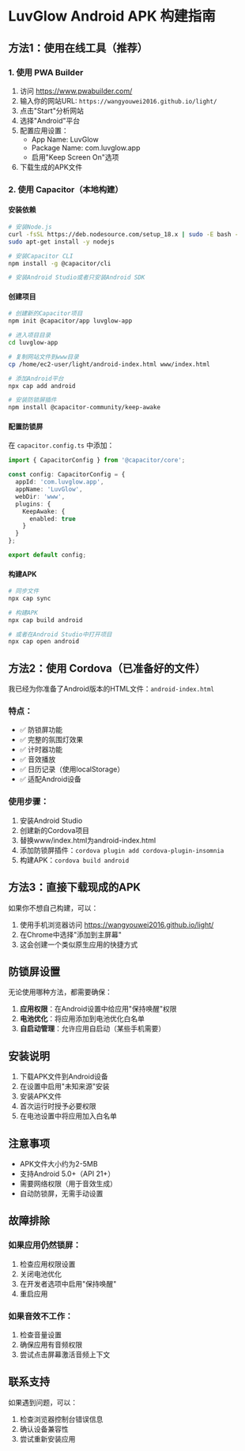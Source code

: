 # LuvGlow Android APK 构建指南

## 方法1：使用在线工具（推荐）

### 1. 使用 PWA Builder
1. 访问 https://www.pwabuilder.com/
2. 输入你的网站URL: `https://wangyouwei2016.github.io/light/`
3. 点击"Start"分析网站
4. 选择"Android"平台
5. 配置应用设置：
   - App Name: LuvGlow
   - Package Name: com.luvglow.app
   - 启用"Keep Screen On"选项
6. 下载生成的APK文件

### 2. 使用 Capacitor（本地构建）

#### 安装依赖
```bash
# 安装Node.js
curl -fsSL https://deb.nodesource.com/setup_18.x | sudo -E bash -
sudo apt-get install -y nodejs

# 安装Capacitor CLI
npm install -g @capacitor/cli

# 安装Android Studio或者只安装Android SDK
```

#### 创建项目
```bash
# 创建新的Capacitor项目
npm init @capacitor/app luvglow-app

# 进入项目目录
cd luvglow-app

# 复制网站文件到www目录
cp /home/ec2-user/light/android-index.html www/index.html

# 添加Android平台
npx cap add android

# 安装防锁屏插件
npm install @capacitor-community/keep-awake
```

#### 配置防锁屏
在 `capacitor.config.ts` 中添加：
```typescript
import { CapacitorConfig } from '@capacitor/core';

const config: CapacitorConfig = {
  appId: 'com.luvglow.app',
  appName: 'LuvGlow',
  webDir: 'www',
  plugins: {
    KeepAwake: {
      enabled: true
    }
  }
};

export default config;
```

#### 构建APK
```bash
# 同步文件
npx cap sync

# 构建APK
npx cap build android

# 或者在Android Studio中打开项目
npx cap open android
```

## 方法2：使用 Cordova（已准备好的文件）

我已经为你准备了Android版本的HTML文件：`android-index.html`

### 特点：
- ✅ 防锁屏功能
- ✅ 完整的氛围灯效果
- ✅ 计时器功能
- ✅ 音效播放
- ✅ 日历记录（使用localStorage）
- ✅ 适配Android设备

### 使用步骤：
1. 安装Android Studio
2. 创建新的Cordova项目
3. 替换www/index.html为android-index.html
4. 添加防锁屏插件：`cordova plugin add cordova-plugin-insomnia`
5. 构建APK：`cordova build android`

## 方法3：直接下载现成的APK

如果你不想自己构建，可以：

1. 使用手机浏览器访问 https://wangyouwei2016.github.io/light/
2. 在Chrome中选择"添加到主屏幕"
3. 这会创建一个类似原生应用的快捷方式

## 防锁屏设置

无论使用哪种方法，都需要确保：

1. **应用权限**：在Android设置中给应用"保持唤醒"权限
2. **电池优化**：将应用添加到电池优化白名单
3. **自启动管理**：允许应用自启动（某些手机需要）

## 安装说明

1. 下载APK文件到Android设备
2. 在设置中启用"未知来源"安装
3. 安装APK文件
4. 首次运行时授予必要权限
5. 在电池设置中将应用加入白名单

## 注意事项

- APK文件大小约为2-5MB
- 支持Android 5.0+（API 21+）
- 需要网络权限（用于音效生成）
- 自动防锁屏，无需手动设置

## 故障排除

### 如果应用仍然锁屏：
1. 检查应用权限设置
2. 关闭电池优化
3. 在开发者选项中启用"保持唤醒"
4. 重启应用

### 如果音效不工作：
1. 检查音量设置
2. 确保应用有音频权限
3. 尝试点击屏幕激活音频上下文

## 联系支持

如果遇到问题，可以：
1. 检查浏览器控制台错误信息
2. 确认设备兼容性
3. 尝试重新安装应用

